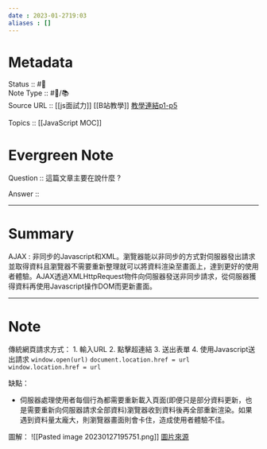```yaml
---
date : 2023-01-2719:03
aliases : []
---
```

# Metadata
Status :: #🌱 <br>
Note Type :: #📨/📚️ <br>
Source URL :: [[js面試力]] [[B站教學]] [教學連結p1-p5](https://www.bilibili.com/video/BV1cR4y1P7B1/?spm_id_from=333.999.0.0)<br><br>
Topics :: [[JavaScript MOC]]<br>

# Evergreen Note

Question :: 這篇文章主要在說什麼 ?

Answer ::

---

# Summary 
AJAX : 非同步的Javascript和XML。瀏覽器能以非同步的方式對伺服器發出請求並取得資料且瀏覽器不需要重新整理就可以將資料渲染至畫面上，達到更好的使用者體驗。AJAX透過XMLHttpRequest物件向伺服器發送非同步請求，從伺服器獲得資料再使用Javascript操作DOM而更新畫面。


---

# Note
傳統網頁請求方式：
	1. 輸入URL
	2. 點擊超連結
	3. 送出表單
	4. 使用Javascript送出請求
	   `window.open(url)`
	   `document.location.href = url`
	   `window.location.href = url`

缺點：
- 伺服器處理使用者每個行為都需要重新載入頁面(即便只是部分資料更新，也是需要重新向伺服器請求全部資料)瀏覽器收到資料後再全部重新渲染。如果遇到資料量太龐大，則瀏覽器畫面則會卡住，造成使用者體驗不佳。

圖解：
![[Pasted image 20230127195751.png]]
[圖片來源](https://bsscommerce.com/blog/javascript-jquery-ajax-are-they-the-same-or-different/)